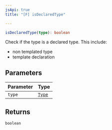 ```yaml
---
jsApi: true
title: "[F] isDeclaredType"

---
```

```ts
isDeclaredType(type): boolean
```

Check if the type is a declared type. This include:
- non templated type
- template declaration

## Parameters

| Parameter | Type |
| :------ | :------ |
| `type` | [`Type`](Type.Type.md) |

## Returns

`boolean`
